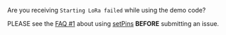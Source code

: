 Are you receiving `Starting LoRa failed` while using the demo code?

PLEASE see the [FAQ #1](https://github.com/sandeepmistry/arduino-LoRa#faq) about using [setPins](https://github.com/sandeepmistry/arduino-LoRa/blob/master/API.md#set-pins) **BEFORE** submitting an issue.
